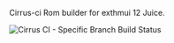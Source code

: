 Cirrus-ci Rom builder for exthmui 12 Juice.

<img alt="Cirrus CI - Specific Branch Build Status" src="https://img.shields.io/cirrus/github/imannig/anu/twelve-elixir?color=red&style=for-the-badge">
